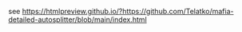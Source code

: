see https://htmlpreview.github.io/?https://github.com/Telatko/mafia-detailed-autosplitter/blob/main/index.html
